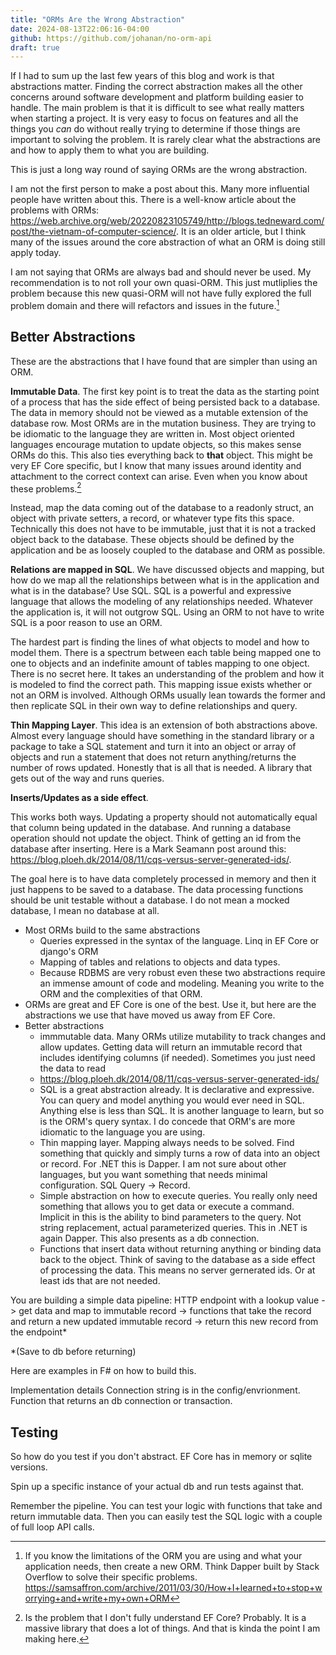 ```yaml
---
title: "ORMs Are the Wrong Abstraction"
date: 2024-08-13T22:06:16-04:00
github: https://github.com/johanan/no-orm-api
draft: true
---
```


If I had to sum up the last few years of this blog and work is that abstractions matter. Finding the correct abstraction makes all the other concerns around software development and platform building easier to handle. The main problem is that it is difficult to see what really matters when starting a project. It is very easy to focus on features and all the things you *can* do without really trying to determine if those things are important to solving the problem. It is rarely clear what the abstractions are and how to apply them to what you are building.

This is just a long way round of saying ORMs are the wrong abstraction. 

I am not the first person to make a post about this. Many more influential people have written about this. There is a well-know article about the problems with ORMs: https://web.archive.org/web/20220823105749/http://blogs.tedneward.com/post/the-vietnam-of-computer-science/. It is an older article, but I think many of the issues around the core abstraction of what an ORM is doing still apply today.

I am not saying that ORMs are always bad and should never be used. My recommendation is to not roll your own quasi-ORM. This just mutliplies the problem because this new quasi-ORM will not have fully explored the full problem domain and there will refactors and issues in the future.[^1] 

## Better Abstractions
These are the abstractions that I have found that are simpler than using an ORM.

**Immutable Data**. The first key point is to treat the data as the starting point of a process that has the side effect of being persisted back to a database. The data in memory should not be viewed as a mutable extension of the database row. Most ORMs are in the mutation business. They are trying to be idiomatic to the language they are written in. Most object oriented languages encourage mutation to update objects, so this makes sense ORMs do this. This also ties everything back to **that** object. This might be very EF Core specific, but I know that many issues around identity and attachment to the correct context can arise. Even when you know about these problems.[^2]

Instead, map the data coming out of the database to a readonly struct, an object with private setters, a record, or whatever type fits this space. Technically this does not have to be immutable, just that it is not a tracked object back to the database. These objects should be defined by the application and be as loosely coupled to the database and ORM as possible. 

**Relations are mapped in SQL**. We have discussed objects and mapping, but how do we map all the relationships between what is in the application and what is in the database? Use SQL. SQL is a powerful and expressive language that allows the modeling of any relationships needed. Whatever the application is, it will not outgrow SQL. Using an ORM to not have to write SQL is a poor reason to use an ORM.

The hardest part is finding the lines of what objects to model and how to model them. There is a spectrum between each table being mapped one to one to objects and an indefinite amount of tables mapping to one object. There is no secret here. It takes an understanding of the problem and how it is modeled to find the correct path. This mapping issue exists whether or not an ORM is involved. Although ORMs usually lean towards the former and then replicate SQL in their own way to define relationships and query.

**Thin Mapping Layer**. This idea is an extension of both abstractions above. Almost every language should have something in the standard library or a package to take a SQL statement and turn it into an object or array of objects and run a statement that does not return anything/returns the number of rows updated. Honestly that is all that is needed. A library that gets out of the way and runs queries.

**Inserts/Updates as a side effect**.

This works both ways. Updating a property should not automatically equal that column being updated in the database. And running a database operation should not update the object. Think of getting an id from the database after inserting. Here is a Mark Seamann post around this: https://blog.ploeh.dk/2014/08/11/cqs-versus-server-generated-ids/.

The goal here is to have data completely processed in memory and then it just happens to be saved to a database. The data processing functions should be unit testable without a database. I do not mean a mocked database, I mean no database at all. 




- Most ORMs build to the same abstractions
    - Queries expressed in the syntax of the language. Linq in EF Core or django's ORM
    - Mapping of tables and relations to objects and data types.
    - Because RDBMS are very robust even these two abstractions require an immense amount of code and modeling. Meaning you write to the ORM and the complexities of that ORM.
- ORMs are great and EF Core is one of the best. Use it, but here are the abstractions we use that have moved us away from EF Core.
- Better abstractions
    - immmutable data. Many ORMs utilize mutability to track changes and allow updates. Getting data will return an immutable record that includes identifying columns (if needed). Sometimes you just need the data to read
    - https://blog.ploeh.dk/2014/08/11/cqs-versus-server-generated-ids/
    - SQL is a great abstraction already. It is declarative and expressive. You can query and model anything you would ever need in SQL. Anything else is less than SQL. It is another language to learn, but so is the ORM's query syntax. I do concede that ORM's are more idiomatic to the language you are using.
    - Thin mapping layer. Mapping always needs to be solved. Find something that quickly and simply turns a row of data into an object or record. For .NET this is Dapper. I am not sure about other languages, but you want something that needs minimal configuration. SQL Query -> Record.
    - Simple abstraction on how to execute queries. You really only need something that allows you to get data or execute a command. Implicit in this is the ability to bind parameters to the query. Not string replacement, actual parameterized queries. This in .NET is again Dapper. This also presents as a db connection.
    - Functions that insert data without returning anything or binding data back to the object. Think of saving to the database as a side effect of processing the data. This means no server gernerated ids. Or at least ids that are not needed.

You are building a simple data pipeline:
HTTP endpoint with a lookup value -> get data and map to immutable record -> functions that take the record and return a new updated immutable record -> return this new record from the endpoint*

*(Save to db before returning)

Here are examples in F# on how to build this.

Implementation details
Connection string is in the config/envrionment. Function that returns an db connection or transaction.

## Testing
So how do you test if you don't abstract.  EF Core has in memory or sqlite versions. 

Spin up a specific instance of your actual db and run tests against that. 

Remember the pipeline. You can test your logic with functions that take and return immutable data. Then you can easily test the SQL logic with a couple of full loop API calls.

[^1]: If you know the limitations of the ORM you are using and what your application needs, then create a new ORM. Think Dapper built by Stack Overflow to solve their specific problems. https://samsaffron.com/archive/2011/03/30/How+I+learned+to+stop+worrying+and+write+my+own+ORM
[^2]: Is the problem that I don't fully understand EF Core? Probably. It is a massive library that does a lot of things. And that is kinda the point I am making here.
